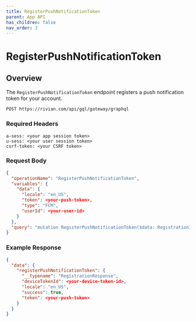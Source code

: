 ```yaml
---
title: RegisterPushNotificationToken
parent: App API
has_children: false
nav_order: 3
---
```


# RegisterPushNotificationToken

## Overview

The `RegisterPushNotificationToken` endpoint registers a push notification token for your account.

`POST https://rivian.com/api/gql/gateway/graphql`

### Required Headers

```text
a-sess: <your app session token>
u-sess: <your user session token>
csrf-token: <your CSRF token>
```

### Request Body

```json
{
  "operationName": "RegisterPushNotificationToken",
  "variables": {
    "data": {
      "locale": "en_US",
      "token": <your-push-token>,
      "type": "FCM",
      "userId": <your-user-id>
    }
  },
  "query": "mutation RegisterPushNotificationToken($data: RegistrationInput!) { registerPushNotificationToken(data: $data) { __typename deviceTokenId locale success token } }"
}
```

### Example Response

```json
{
  "data": {
    "registerPushNotificationToken": {
      "__typename": "RegistrationResponse",
      "deviceTokenId": <your-device-token-id>,
      "locale": "en_US",
      "success": true,
      "token": <your-push-token>
    }
  }
}
```
